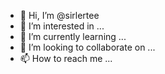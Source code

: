 - 👋 Hi, I’m @sirlertee
- 👀 I’m interested in ...
- 🌱 I’m currently learning ...
- 💞️ I’m looking to collaborate on ...
- 📫 How to reach me ...

<!---
sirlertee/sirlertee is a ✨ special ✨ repository because its `README.md` (this file) appears on your GitHub profile.
You can click the Preview link to take a look at your changes.
--->
